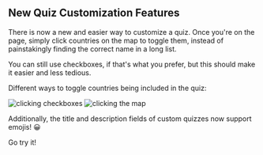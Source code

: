 ## New Quiz Customization Features
There is now a new and easier way to customize a quiz. Once you're on the page, simply click countries on the map to toggle them, instead of painstakingly finding the correct name in a long list.

You can still use checkboxes, if that's what you prefer, but this should make it easier and less tedious.

Different ways to toggle countries being included in the quiz:

![clicking checkboxes](/blog/images/checkboxes.png)
![clicking the map](/blog/images/map.png)

Additionally, the title and description fields of custom quizzes now support emojis! 😀

Go try it!